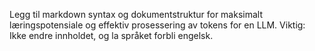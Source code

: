 Legg til  markdown syntax og dokumentstruktur  for maksimalt læringspotensiale og effektiv prosessering av tokens for en LLM. Viktig: Ikke endre innholdet, og la språket forbli engelsk.


```tsx 

